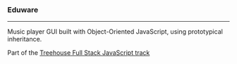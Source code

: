 ### Eduware
***

Music player GUI built with Object-Oriented JavaScript, using prototypical inheritance.

Part of the [Treehouse Full Stack JavaScript track](./../Treehouse-Full-Stack-JavaScript)